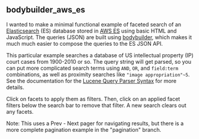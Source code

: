 ## bodybuilder_aws_es

I wanted to make a minimal functional example of faceted search of an 
[Elasticsearch](https://www.elastic.co/)
(ES) database stored in 
[AWS ES](https://aws.amazon.com/elasticsearch-service/)
using basic HTML and JavaScript. The queries (JSON) are built using 
[bodybuilder](http://bodybuilder.js.org/),
which makes it much much easier to compose the queries to the ES JSON API.

This particular example searches a database of
US intellectual property (IP) court cases from 1900-2010 or so.
The query string will get parsed, so you can put more complicated search terms using
`AND`, `OR`, and `field:term` combinations, as well as proximity searches like
`"image appropriation"~5`. See the documentation for the 
[Lucene Query Parser Syntax](https://lucene.apache.org/core/2_9_4/queryparsersyntax.html)
for more details.

Click on facets to apply them as filters. Then, click on an applied facet filters
below the search bar to remove that filter. A new search clears out any facets.

Note: This uses a Prev - Next pager for navigating results, but there is a 
more complete pagination example in the "pagination" branch.
